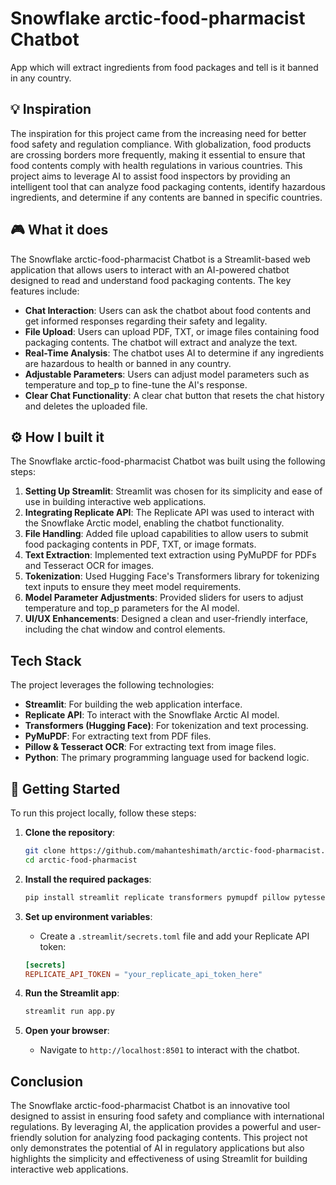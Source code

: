 # Snowflake arctic-food-pharmacist Chatbot
App which will extract ingredients from food packages and tell is it banned in any country.

## 💡 Inspiration

The inspiration for this project came from the increasing need for better food safety and regulation compliance. With globalization, food products are crossing borders more frequently, making it essential to ensure that food contents comply with health regulations in various countries. This project aims to leverage AI to assist food inspectors by providing an intelligent tool that can analyze food packaging contents, identify hazardous ingredients, and determine if any contents are banned in specific countries.

## 🎮 What it does

The Snowflake arctic-food-pharmacist Chatbot is a Streamlit-based web application that allows users to interact with an AI-powered chatbot designed to read and understand food packaging contents. The key features include:

- **Chat Interaction**: Users can ask the chatbot about food contents and get informed responses regarding their safety and legality.
- **File Upload**: Users can upload PDF, TXT, or image files containing food packaging contents. The chatbot will extract and analyze the text.
- **Real-Time Analysis**: The chatbot uses AI to determine if any ingredients are hazardous to health or banned in any country.
- **Adjustable Parameters**: Users can adjust model parameters such as temperature and top_p to fine-tune the AI's response.
- **Clear Chat Functionality**: A clear chat button that resets the chat history and deletes the uploaded file.

## ⚙️ How I built it

The Snowflake arctic-food-pharmacist Chatbot was built using the following steps:

1. **Setting Up Streamlit**: Streamlit was chosen for its simplicity and ease of use in building interactive web applications.
2. **Integrating Replicate API**: The Replicate API was used to interact with the Snowflake Arctic model, enabling the chatbot functionality.
3. **File Handling**: Added file upload capabilities to allow users to submit food packaging contents in PDF, TXT, or image formats.
4. **Text Extraction**: Implemented text extraction using PyMuPDF for PDFs and Tesseract OCR for images.
5. **Tokenization**: Used Hugging Face's Transformers library for tokenizing text inputs to ensure they meet model requirements.
6. **Model Parameter Adjustments**: Provided sliders for users to adjust temperature and top_p parameters for the AI model.
7. **UI/UX Enhancements**: Designed a clean and user-friendly interface, including the chat window and control elements.

## Tech Stack

The project leverages the following technologies:

- **Streamlit**: For building the web application interface.
- **Replicate API**: To interact with the Snowflake Arctic AI model.
- **Transformers (Hugging Face)**: For tokenization and text processing.
- **PyMuPDF**: For extracting text from PDF files.
- **Pillow & Tesseract OCR**: For extracting text from image files.
- **Python**: The primary programming language used for backend logic.

## 🚀 Getting Started

To run this project locally, follow these steps:

1. **Clone the repository**:
    ```sh
    git clone https://github.com/mahanteshimath/arctic-food-pharmacist.git
    cd arctic-food-pharmacist
    ```

2. **Install the required packages**:
    ```sh
    pip install streamlit replicate transformers pymupdf pillow pytesseract
    ```

3. **Set up environment variables**:
    - Create a `.streamlit/secrets.toml` file and add your Replicate API token:
    ```toml
    [secrets]
    REPLICATE_API_TOKEN = "your_replicate_api_token_here"
    ```

4. **Run the Streamlit app**:
    ```sh
    streamlit run app.py
    ```

5. **Open your browser**:
    - Navigate to `http://localhost:8501` to interact with the chatbot.

## Conclusion

The Snowflake arctic-food-pharmacist Chatbot is an innovative tool designed to assist in ensuring food safety and compliance with international regulations. By leveraging AI, the application provides a powerful and user-friendly solution for analyzing food packaging contents. This project not only demonstrates the potential of AI in regulatory applications but also highlights the simplicity and effectiveness of using Streamlit for building interactive web applications.
